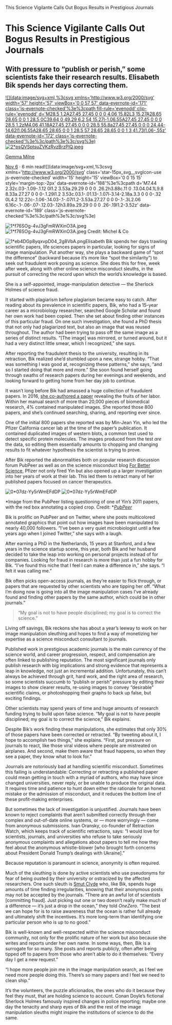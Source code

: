 This Science Vigilante Calls Out Bogus Results in Prestigious Journals

# This Science Vigilante Calls Out Bogus Results in Prestigious Journals

## With pressure to “publish or perish,” some scientists fake their research results. Elisabeth Bik spends her days correcting them.

[ ![](data:image/svg+xml,%3csvg xmlns='http://www.w3.org/2000/svg' width='57' height='57' viewBox='0 0 57 57' data-evernote-id='171' class='js-evernote-checked'%3e%3cpath fill-rule='evenodd' clip-rule='evenodd' d='M28.5 1.2A27.45 27.45 0 0 0 4.06 15.82L3 15.27A28.65 28.65 0 0 1 28.5 0C39.64 0 49.29 6.2 54 15.27l-1.06.55A27.45 27.45 0 0 0 28.5 1.2zM4.06 41.18A27.45 27.45 0 0 0 28.5 55.8a27.45 27.45 0 0 0 24.44-14.62l1.06.55A28.65 28.65 0 0 1 28.5 57 28.65 28.65 0 0 1 3 41.73l1.06-.55z' data-evernote-id='172' class='js-evernote-checked'%3e%3c/path%3e%3c/svg%3e) ![2*psQVSptsuZVKzRvzBrzPlQ.jpeg](../_resources/5e031b5d4efd7d5e6ae185432fdc3466.jpg)](https://onezero.medium.com/@gemmamilnewriter?source=post_page-----eb5a414c7f76----------------------)

[Gemma Milne](https://onezero.medium.com/@gemmamilnewriter?source=post_page-----eb5a414c7f76----------------------)

[Nov 6](https://onezero.medium.com/this-science-vigilante-calls-out-bogus-results-in-prestigious-journals-eb5a414c7f76?source=post_page-----eb5a414c7f76----------------------) · 6 min read![](data:image/svg+xml,%3csvg xmlns='http://www.w3.org/2000/svg' class='star-15px_svg__svgIcon-use js-evernote-checked' width='15' height='15' viewBox='0 0 15 15' style='margin-top:-2px' data-evernote-id='188'%3e%3cpath d='M7.44 2.32c.03-.1.09-.1.12 0l1.2 3.53a.29.29 0 0 0 .26.2h3.88c.11 0 .13.04.04.1L9.8 8.33a.27.27 0 0 0-.1.29l1.2 3.53c.03.1-.01.13-.1.07l-3.14-2.18a.3.3 0 0 0-.32 0L4.2 12.22c-.1.06-.14.03-.1-.07l1.2-3.53a.27.27 0 0 0-.1-.3L2.06 6.16c-.1-.06-.07-.12.03-.12h3.89a.29.29 0 0 0 .26-.19l1.2-3.52z' data-evernote-id='189' class='js-evernote-checked'%3e%3c/path%3e%3c/svg%3e)

![1*f76SOg-4vJ3gFmRWXinO3A.jpeg](../_resources/e8a85679bea2b2db58fdc91f1af6b67f.jpg)
![1*f76SOg-4vJ3gFmRWXinO3A.jpeg](../_resources/7630edd9d9a064c99bedeaeebb6be8e5.jpg)
Credit: Michel & Co

![1*eb4DGp8yqxvpD04_2g8VbA.png](../_resources/6ab6391f935de6dbad0eedcc9c038f8e.png)Elisabeth Bik spends her days trawling scientific papers, life sciences papers in particular, looking for signs of image manipulation. Put another way, she plays a backward game of “spot the difference” (backward because it’s more like “spot the similarity”) to seek out fraudulent work posing as science. She does this for free, week after week, along with other online science misconduct sleuths, in the pursuit of correcting the record upon which the world’s knowledge is based.

She is a self-appointed, image-manipulation detective — the Sherlock Holmes of science fraud.

It started with plagiarism before plagiarism became easy to catch. After reading about its prevalence in scientific papers, Bik, who had a 15-year career as a microbiology researcher, searched Google Scholar and found her own work had been copied. Then she set about finding other instances of this particular fraud. On one such investigation, she found a PhD thesis that not only had plagiarized text, but also an image that was reused throughout. The author had been trying to pass off the same image as a series of distinct results. “[The image] was mirrored, or turned around, but it had a very distinct little smear, which I recognized,” she says.

After reporting the fraudulent thesis to the university, resulting in its retraction, Bik realized she’d stumbled upon a new, strange hobby. “That was something I was good at, recognizing these patterns,” she says, “and so I started doing that more and more.” She soon found herself going through swaths of research papers during her evenings and weekends, and looking forward to getting home from her day job to continue.

It wasn’t long before Bik had amassed a huge collection of fraudulent papers. In 2016, [she co-authored a paper](https://mbio.asm.org/content/7/3/e00809-16.abstract) revealing the fruits of her labor. Within her manual search of more than 20,000 pieces of biomedical research, 4% contained manipulated images. She reported those 800 papers, and she’s continued searching, sharing, and reporting ever since.

One of the initial 800 papers she reported was by Min-Jean Yin, who led the Pfizer California cancer lab at the time of the paper’s publication. It contained duplicated images of western blots, a common test used to detect specific protein molecules. The images produced from the test *are* the data, so editing them essentially amounts to chopping and changing results to fit whatever hypothesis the scientist is trying to prove.

After Bik reported the abnormalities both on popular research discussion forum PubPeer as well as on the science misconduct blog [For Better Science](https://forbetterscience.com/2017/05/23/pfizer-announces-more-retractions-for-sacked-lab-head-min-jean-yin-whistleblower-revealed/), Pfizer not only fired Yin but also opened up a larger investigation into her years of work at their lab. This led them to retract many of her published papers focused on cancer therapeutics.

![0*07dz-Yy5rWmEFdDP](../_resources/491782f37b1ed2307cc1565bc76a6956.jpg)
![0*07dz-Yy5rWmEFdDP](../_resources/7e14708a63a590ce26ff6b03a12d9f90.jpg)

*Image from the PubPeer listing questioning of one of Yin’s 2011 papers, with the red box annotating a copied crop. Credit: *[*PubPeer*](https://pubpeer.com/publications/64FDCF71589ED7672F69D2C70456EE)

Bik is prolific on PubPeer and on Twitter, where she posts multicolored annotated graphics that point out how images have been manipulated to nearly 40,000 followers. “I’ve been a very quiet microbiologist until a few years ago when I joined Twitter,” she says with a laugh.

After earning a PhD in the Netherlands, 15 years at Stanford, and a few years in the science startup scene, this year, both Bik and her husband decided to take the leap into working on personal projects instead of for companies. Looking for fraud in research is more than just a fun hobby for Bik. “I’ve found this niche that I feel I can make a difference in,” she says. “I felt it was calling me.”

Bik often picks open-access journals, as they’re easier to flick through, or papers that are requested by other scientists who are tipping her off. “What I’m doing now is going into all the image manipulation cases I’ve already found and finding other papers by the same author, which could be in other journals.”

> “My goal is not to have people disciplined; my goal is to correct the science.”

Living off savings, Bik reckons she has about a year’s leeway to work on her image manipulation sleuthing and hopes to find a way of monetizing her expertise as a science misconduct consultant to journals.

Published work in prestigious academic journals is the main currency of the science world, and career progression, respect, and compensation are often linked to publishing reputation. The most significant journals only publish research with big implications and strong evidence that represents a leap in knowledge, not just an incremental addition. Unfortunately, this can’t always be achieved through grit, hard work, and the right area of research, so some scientists succumb to “publish or perish” pressure by editing their images to show clearer results, re-using images to convey “desirable” scientific claims, or photoshopping their graphs to back up false, but exciting findings.

Other scientists may spend years of time and huge amounts of research funding trying to build upon false science. “My goal is not to have people disciplined; my goal is to correct the science,” Bik explains.

Despite Bik’s work finding these manipulations, she estimates that only 30% of those papers have been corrected or retracted. “By tweeting about it, I hope to accomplish two things,” she explains. “First, put pressure on journals to react, like those viral videos where people are mistreated on airplanes. And second, make them aware that fraud happens, so when they see a paper, they know what to look for.”

Journals are notoriously bad at handling scientific misconduct. Sometimes this failing is understandable: Correcting or retracting a published paper could mean getting in touch with a myriad of authors, who may have since changed universities, never reply, or be unable to produce the original data. It requires time and patience to hunt down either the rationale for an honest mistake or the admission of misconduct, and it reduces the bottom line of these profit-making enterprises.

But sometimes the lack of investigation is unjustified. Journals have been known to reject complaints that aren’t submitted correctly through their complex and out-of-date online systems, or — more worryingly — come from anonymous submissions. Ivan Oransky, co-founder of Retraction Watch, which keeps track of scientific retractions, says: “I would love for scientists, journals, and universities who refuse to take seriously anonymous complaints and allegations about papers to tell me how they feel about the anonymous whistle-blower [who brought forth concerns about President Donald Trump’s dealings with Ukraine].”

Because reputation is paramount in science, anonymity is often required.

Much of the sleuthing is done by active scientists who use pseudonyms for fear of being ousted by their university or ostracized by the affected researchers. One such sleuth is [Smut Clyde](https://twitter.com/SmutClyde) who, like Bik, spends huge amounts of time finding irregularities, knowing that their anonymous posts may not be accepted by the journals. “There are an awful lot of scientists [committing fraud]. Just picking out one or two doesn’t really make much of a difference — it’s just a drop in the ocean,” they told *OneZero*. “The best we can hope for is to raise awareness that the ocean is rather full already and ultimately shift the incentives. It’s more long-term than identifying one particular person who is up to no good.”

Bik is well-known and well-respected within the science misconduct community, not only for the prolific nature of her work but also because she writes and reports under her own name. In some ways, then, Bik is a surrogate for so many. She posts and reports publicly, often after being tipped off to papers from those who aren’t able to do it themselves: “Every day I get a new request.”

“I hope more people join me in the image manipulation search, as I feel we need more people doing this. There’s so many papers and I feel we need to clean ship.”

It’s the volunteers, the puzzle aficionados, the ones who do it because they feel they must, that are holding science to account. Conan Doyle’s fictional Sherlock Holmes famously inspired changes in police reporting; maybe one day the tenacity and sharp eyes of Bik and the rest of the image manipulation sleuths might inspire the institutions of science to do the same.